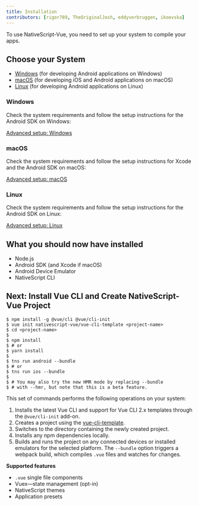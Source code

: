```yaml
---
title: Installation
contributors: [rigor789, TheOriginalJosh, eddyverbruggen, ikoevska]
---
```


To use NativeScript-Vue, you need to set up your system to compile your apps.

## Choose your System

- [Windows](#windows) (for developing Android applications on Windows)
- [macOS](#macos) (for developing iOS and Android applications on macOS)
- [Linux](#linux) (for developing Android applications on Linux)

### Windows

Check the system requirements and follow the setup instructions for the Android SDK on Windows:

[Advanced setup: Windows](https://docs.nativescript.org/start/ns-setup-win)

### macOS

Check the system requirements and follow the setup instructions for Xcode and the Android SDK on macOS:

[Advanced setup: macOS](https://docs.nativescript.org/start/ns-setup-os-x)

### Linux

Check the system requirements and follow the setup instructions for the Android SDK on Linux:

[Advanced setup: Linux](https://docs.nativescript.org/start/ns-setup-linux)

## What you should now have installed

- Node.js
- Android SDK (and Xcode if macOS)
- Android Device Emulator
- NativeScript CLI

## Next: Install Vue CLI and Create NativeScript-Vue Project

```shell
$ npm install -g @vue/cli @vue/cli-init
$ vue init nativescript-vue/vue-cli-template <project-name>
$ cd <project-name>
$
$ npm install
$ # or
$ yarn install
$
$ tns run android --bundle
$ # or
$ tns run ios --bundle
$
$ # You may also try the new HMR mode by replacing --bundle
$ # with --hmr, but note that this is a beta feature.
```

This set of commands performs the following operations on your system:

1. Installs the latest Vue CLI and support for Vue CLI 2.x templates through the `@vue/cli-init` add-on.
2. Creates a project using the [vue-cli-template](https://github.com/nativescript-vue/vue-cli-template).
3. Switches to the directory containing the newly created project.
4. Installs any npm dependencies locally.
5. Builds and runs the project on any connected devices or installed emulators for the selected platform. The `--bundle` option triggers a webpack build, which compiles `.vue` files and watches for changes.

**Supported features**

-   `.vue` single file components
-   Vuex&mdash;state management (opt-in)
-   NativeScript themes
-   Application presets


